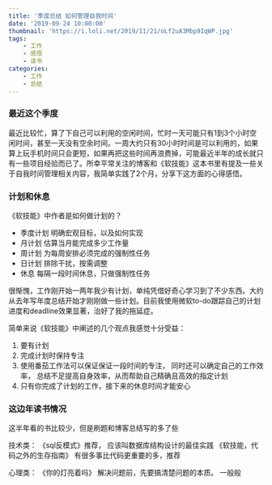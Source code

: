 ```yaml
---
title: '季度总结 如何管理自我时间'
date: '2019-09-24 10:00:00'
thumbnail: 'https://i.loli.net/2019/11/21/oLf2uA3Mbp9IqWP.jpg'
tags:
    - 工作
    - 感悟
    - 读书
categories:
    - 工作
    - 总结
---
```


### 最近这个季度

最近比较忙，算了下自己可以利用的空闲时间，忙时一天可能只有1到3个小时空闲时间，甚至一天没有空余时间。一周大约只有30小时时间是可以利用的，如果算上玩手机时间只会更短，如果再把这些时间再浪费掉，可能最近半年的成长就只有一些项目经验而已了。所幸平常关注的博客和《软技能》这本书里有提及一些关于自我时间管理相关内容，我简单实践了2个月，分享下这方面的心得感悟。

### 计划和休息

《软技能》中作者是如何做计划的？
- 季度计划 明确宏观目标，以及如何实现
- 月计划 估算当月能完成多少工作量
- 周计划 为每周安排必须完成的强制性任务
- 日计划 排除干扰，按需调整
- 休息 每隔一段时间休息，只做强制性任务

很惭愧，工作刚开始一两年我少有计划，单纯凭借好奇心学习到了不少东西。大约从去年写年度总结开始才刚刚做一些计划。目前我使用微软to-do跟踪自己的计划进度和deadline效果显著，治好了我的拖延症。

简单来说《软技能》中阐述的几个观点我感觉十分受益：
1. 要有计划
2. 完成计划时保持专注
3. 使用番茄工作法可以保证保证一段时间的专注， 同时还可以确定自己的工作效率， 总结不足提高自身效率，从而帮助自己精确且高效的指定计划
4. 只有你完成了计划的工作，接下来的休息时间才能安心

### 这边年读书情况
这半年看的书比较少，但是刷题和博客总结写的多了些

技术类：
《sql反模式》推荐， 应该叫数据库结构设计的最佳实践
《软技能，代码之外的生存指南》 有很多事比代码更重要的多，推荐

心理类：
《你的灯亮着吗》 解决问题前，先要搞清楚问题的本质。 一般般